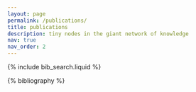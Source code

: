 ```yaml
---
layout: page
permalink: /publications/
title: publications
description: tiny nodes in the giant network of knowledge
nav: true
nav_order: 2
---
```


<!-- _pages/publications.md -->

<!-- Bibsearch Feature -->

{% include bib_search.liquid %}

<div class="publications">

{% bibliography %}

</div>
